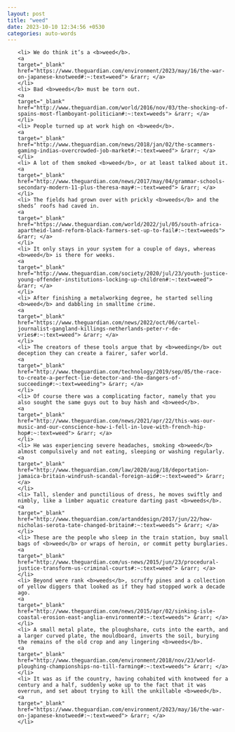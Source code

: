 ```yaml
---
layout: post
title: "weed"
date: 2023-10-10 12:34:56 +0530
categories: auto-words
---
```

<ol>

    <li> We do think it’s a <b>weed</b>.
    <a 
    target="_blank" 
    href="https://www.theguardian.com/environment/2023/may/16/the-war-on-japanese-knotweed#:~:text=weed"> &rarr; </a>
    </li>
    <li> Bad <b>weeds</b> must be torn out.
    <a 
    target="_blank" 
    href="http://www.theguardian.com/world/2016/nov/03/the-shocking-of-spains-most-flamboyant-politician#:~:text=weeds"> &rarr; </a>
    </li>
    <li> People turned up at work high on <b>weed</b>.
    <a 
    target="_blank" 
    href="http://www.theguardian.com/news/2018/jan/02/the-scammers-gaming-indias-overcrowded-job-market#:~:text=weed"> &rarr; </a>
    </li>
    <li> A lot of them smoked <b>weed</b>, or at least talked about it.
    <a 
    target="_blank" 
    href="http://www.theguardian.com/news/2017/may/04/grammar-schools-secondary-modern-11-plus-theresa-may#:~:text=weed"> &rarr; </a>
    </li>
    <li> The fields had grown over with prickly <b>weeds</b> and the sheds’ roofs had caved in.
    <a 
    target="_blank" 
    href="https://www.theguardian.com/world/2022/jul/05/south-africa-apartheid-land-reform-black-farmers-set-up-to-fail#:~:text=weeds"> &rarr; </a>
    </li>
    <li> It only stays in your system for a couple of days, whereas <b>weed</b> is there for weeks.
    <a 
    target="_blank" 
    href="http://www.theguardian.com/society/2020/jul/23/youth-justice-young-offender-institutions-locking-up-children#:~:text=weed"> &rarr; </a>
    </li>
    <li> After finishing a metalworking degree, he started selling <b>weed</b> and dabbling in smalltime crime.
    <a 
    target="_blank" 
    href="https://www.theguardian.com/news/2022/oct/06/cartel-journalist-gangland-killings-netherlands-peter-r-de-vries#:~:text=weed"> &rarr; </a>
    </li>
    <li> The creators of these tools argue that by <b>weeding</b> out deception they can create a fairer, safer world.
    <a 
    target="_blank" 
    href="http://www.theguardian.com/technology/2019/sep/05/the-race-to-create-a-perfect-lie-detector-and-the-dangers-of-succeeding#:~:text=weeding"> &rarr; </a>
    </li>
    <li> Of course there was a complicating factor, namely that you also sought the same guys out to buy hash and <b>weed</b>.
    <a 
    target="_blank" 
    href="http://www.theguardian.com/news/2021/apr/22/this-was-our-music-and-our-conscience-how-i-fell-in-love-with-french-hip-hop#:~:text=weed"> &rarr; </a>
    </li>
    <li> He was experiencing severe headaches, smoking <b>weed</b> almost compulsively and not eating, sleeping or washing regularly.
    <a 
    target="_blank" 
    href="http://www.theguardian.com/law/2020/aug/18/deportation-jamaica-britain-windrush-scandal-foreign-aid#:~:text=weed"> &rarr; </a>
    </li>
    <li> Tall, slender and punctilious of dress, he moves swiftly and nimbly, like a limber aquatic creature darting past <b>weeds</b>.
    <a 
    target="_blank" 
    href="http://www.theguardian.com/artanddesign/2017/jun/22/how-nicholas-serota-tate-changed-britain#:~:text=weeds"> &rarr; </a>
    </li>
    <li> These are the people who sleep in the train station, buy small bags of <b>weed</b> or wraps of heroin, or commit petty burglaries.
    <a 
    target="_blank" 
    href="http://www.theguardian.com/us-news/2015/jun/23/procedural-justice-transform-us-criminal-courts#:~:text=weed"> &rarr; </a>
    </li>
    <li> Beyond were rank <b>weeds</b>, scruffy pines and a collection of yellow diggers that looked as if they had stopped work a decade ago.
    <a 
    target="_blank" 
    href="http://www.theguardian.com/news/2015/apr/02/sinking-isle-coastal-erosion-east-anglia-environment#:~:text=weeds"> &rarr; </a>
    </li>
    <li> A small metal plate, the ploughshare, cuts into the earth, and a larger curved plate, the mouldboard, inverts the soil, burying the remains of the old crop and any lingering <b>weeds</b>.
    <a 
    target="_blank" 
    href="http://www.theguardian.com/environment/2018/nov/23/world-ploughing-championships-no-till-farming#:~:text=weeds"> &rarr; </a>
    </li>
    <li> It was as if the country, having cohabited with knotweed for a century and a half, suddenly woke up to the fact that it was overrun, and set about trying to kill the unkillable <b>weed</b>.
    <a 
    target="_blank" 
    href="https://www.theguardian.com/environment/2023/may/16/the-war-on-japanese-knotweed#:~:text=weed"> &rarr; </a>
    </li>